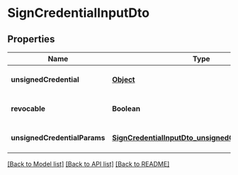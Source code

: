 # SignCredentialInputDto

## Properties

| Name                         | Type                                                                                                      | Description                                                                            | Notes                        |
| ---------------------------- | --------------------------------------------------------------------------------------------------------- | -------------------------------------------------------------------------------------- | ---------------------------- |
| **unsignedCredential**       | [**Object**](.md)                                                                                         | Unsiged Credential. If provided \&quot;unsignedCredentialParams\&quot; is not accepted | [optional] [default to null] |
| **revocable**                | **Boolean**                                                                                               |                                                                                        | [optional] [default to null] |
| **unsignedCredentialParams** | [**SignCredentialInputDto_unsignedCredentialParams**](SignCredentialInputDto_unsignedCredentialParams.md) |                                                                                        | [optional] [default to null] |

[[Back to Model list]](../README.md#documentation-for-models) [[Back to API list]](../README.md#documentation-for-api-endpoints) [[Back to README]](../README.md)
